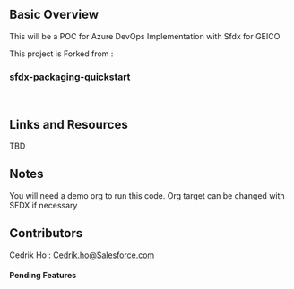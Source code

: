 


## Basic Overview
This will be a POC for Azure DevOps Implementation with Sfdx for GEICO

This project is Forked from  :
### sfdx-packaging-quickstart

<br>

## Links and Resources
TBD

## Notes

You will need a demo org to run this code. 
Org target can be changed with SFDX if necessary



## Contributors
Cedrik Ho : Cedrik.ho@Salesforce.com

#### Pending Features
